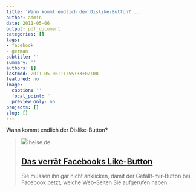 ```yaml
---
title: 'Wann kommt endlich der Dislike-Button? ...'
author: admin
date: 2011-05-06
output: pdf_document
categories: []
tags:
- facebook
- german
subtitle: ''
summary: ''
authors: []
lastmod: 2011-05-06T11:55:33+02:00
featured: no
image:
  caption: ''
  focal_point: ''
  preview_only: no
projects: []
slug: []
---
```

Wann kommt endlich der Dislike-Button?
> [![](https://heise.cloudimg.io/bound/1200x1200/q85.png-lossy-85.webp-lossy-85.foil1/_www-heise-de_/security/icons/security_facebook_social_graph.png)](http://www.heise.de/security/artikel/Das-verraet-Facebooks-Like-Button-1230906.html)
> heise.de
> ## [Das verrät Facebooks Like-Button](http://www.heise.de/security/artikel/Das-verraet-Facebooks-Like-Button-1230906.html)
>
>Sie müssen ihn gar nicht anklicken, damit der Gefällt-mir-Button bei Facebook petzt, welche Web-Seiten Sie aufgerufen haben.

